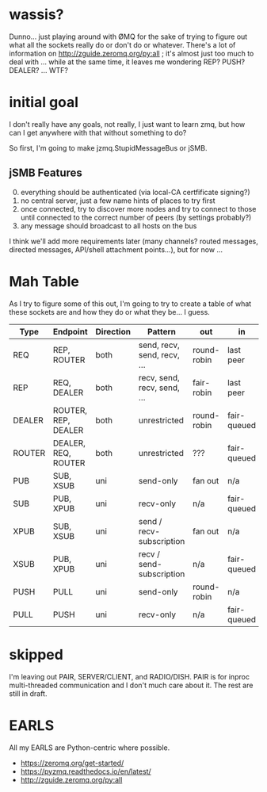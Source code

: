 # wassis?

Dunno... just playing around with ØMQ for the sake of trying to figure out what
all the sockets really do or don't do or whatever. There's a lot of information
on http://zguide.zeromq.org/py:all ; it's almost just too much to deal with ...
while at the same time, it leaves me wondering REP? PUSH? DEALER? ... WTF?

# initial goal

I don't really have any goals, not really, I just want to learn zmq, but how can
I get anywhere with that without something to do?

So first, I'm going to make jzmq.StupidMessageBus or jSMB.

## jSMB Features

0. everything should be authenticated (via local-CA certfificate signing?)
1. no central server, just a few name hints of places to try first
2. once connected, try to discover more nodes and try to connect to those until
   connected to the correct number of peers (by settings probably?)
3. any message should broadcast to all hosts on the bus

I think we'll add more requirements later (many channels? routed messages,
directed messages, API/shell attachment points…), but for now …


# Mah Table

As I try to figure some of this out, I'm going to try to create a table of what
these sockets are and how they do or what they be... I guess.

| Type   | Endpoint            | Direction | Pattern                   | out         | in          | mute  |
|--------|---------------------|-----------|---------------------------|-------------|-------------|-------|
| REQ    | REP, ROUTER         | both      | send, recv, send, recv, … | round-robin | last peer   | block |
| REP    | REQ, DEALER         | both      | recv, send, recv, send, … | fair-robin  | last peer   | n/a   |
| DEALER | ROUTER, REP, DEALER | both      | unrestricted              | round-robin | fair-queued | block |
| ROUTER | DEALER, REQ, ROUTER | both      | unrestricted              | ???         | fair-queued | drop  |
| PUB    | SUB, XSUB           | uni       | send-only                 | fan out     | n/a         | drop  |
| SUB    | PUB, XPUB           | uni       | recv-only                 | n/a         | fair-queued | n/a   |
| XPUB   | SUB, XSUB           | uni       | send / recv-subscription  | fan out     | n/a         | drop  |
| XSUB   | PUB, XPUB           | uni       | recv / send-subscription  | n/a         | fair-queued | drop  |
| PUSH   | PULL                | uni       | send-only                 | round-robin | n/a         | block |
| PULL   | PUSH                | uni       | recv-only                 | n/a         | fair-queued | block |

# skipped

I'm leaving out PAIR, SERVER/CLIENT, and RADIO/DISH. PAIR is for inproc multi-threaded
communication and I don't much care about it. The rest are still in draft.

# EARLS

All my EARLS are Python-centric where possible.

* https://zeromq.org/get-started/
* https://pyzmq.readthedocs.io/en/latest/
* http://zguide.zeromq.org/py:all
